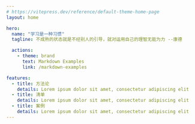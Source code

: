 ```yaml
---
# https://vitepress.dev/reference/default-theme-home-page
layout: home

hero:
  name: "学习是一种习惯"
  tagline: 不成熟的状态就是不经别人的引导，就对运用自己的理智无能为力 --康德

  actions:
    - theme: brand
      text: Markdown Examples
      link: /markdown-examples

features:
  - title: 方法论
    details: Lorem ipsum dolor sit amet, consectetur adipiscing elit
  - title: 清单
    details: Lorem ipsum dolor sit amet, consectetur adipiscing elit
  - title: 案例
    details: Lorem ipsum dolor sit amet, consectetur adipiscing elit
---
```


